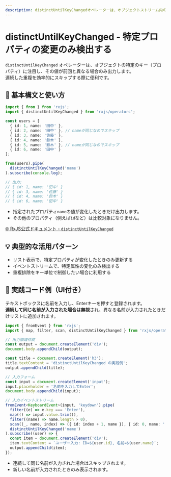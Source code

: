 ```yaml
---
description: distinctUntilKeyChangedオペレーターは、オブジェクトストリーム内の特定プロパティに着目し、その値が前回と異なる場合のみ出力します。連続した重複データを効率的にスキップし、状態変化の検出やリスト更新の最適化に有用です。
---
```


# distinctUntilKeyChanged - 特定プロパティの変更のみ検出する

`distinctUntilKeyChanged` オペレーターは、オブジェクトの特定のキー（プロパティ）に注目し、その値が前回と異なる場合のみ出力します。  
連続した重複を効率的にスキップする際に便利です。
 

## 🔰 基本構文と使い方

```ts
import { from } from 'rxjs';
import { distinctUntilKeyChanged } from 'rxjs/operators';

const users = [
  { id: 1, name: '田中' },
  { id: 2, name: '田中' }, // nameが同じなのでスキップ
  { id: 3, name: '佐藤' },
  { id: 4, name: '鈴木' },
  { id: 5, name: '鈴木' }, // nameが同じなのでスキップ
  { id: 6, name: '田中' }
];

from(users).pipe(
  distinctUntilKeyChanged('name')
).subscribe(console.log);

// 出力:
// { id: 1, name: '田中' }
// { id: 3, name: '佐藤' }
// { id: 4, name: '鈴木' }
// { id: 6, name: '田中' }
```

- 指定されたプロパティ`name`の値が変化したときだけ出力します。
- その他のプロパティ（例えば`id`など）は比較対象になりません。

[🌐 RxJS公式ドキュメント - `distinctUntilKeyChanged`](https://rxjs.dev/api/operators/distinctUntilKeyChanged)
 

## 💡 典型的な活用パターン

- リスト表示で、特定プロパティが変化したときのみ更新する
- イベントストリームで、特定属性の変化のみ検出する
- 重複排除をキー単位で制御したい場合に利用する
 

## 🧠 実践コード例（UI付き）

テキストボックスに名前を入力し、Enterキーを押すと登録されます。  
**連続して同じ名前が入力された場合は無視**され、異なる名前が入力されたときだけリストに追加されます。

```ts
import { fromEvent } from 'rxjs';
import { map, filter, scan, distinctUntilKeyChanged } from 'rxjs/operators';

// 出力領域作成
const output = document.createElement('div');
document.body.appendChild(output);

const title = document.createElement('h3');
title.textContent = 'distinctUntilKeyChanged の実践例';
output.appendChild(title);

// 入力フォーム
const input = document.createElement('input');
input.placeholder = '名前を入力してEnter';
document.body.appendChild(input);

// 入力イベントストリーム
fromEvent<KeyboardEvent>(input, 'keydown').pipe(
  filter((e) => e.key === 'Enter'),
  map(() => input.value.trim()),
  filter((name) => name.length > 0),
  scan((_, name, index) => ({ id: index + 1, name }), { id: 0, name: '' }),
  distinctUntilKeyChanged('name')
).subscribe((user) => {
  const item = document.createElement('div');
  item.textContent = `ユーザー入力: ID=${user.id}, 名前=${user.name}`;
  output.appendChild(item);
});
```

- 連続して同じ名前が入力された場合はスキップされます。
- 新しい名前が入力されたときのみ表示されます。

